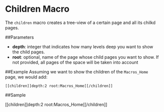 # Children Macro
The `children` macro creates a tree-view of a certain page and all its chilkd pages.


##Parameters

* **depth**: integer that indicates how many levels deep you want to show the child pages.
* **root**: optional, name of the page whose child pages you want to show. If not provided, all pages of the space will be taken into account


##Example
Assuming we want to show the children of the `Macros_Home` page, we would add:

    [[children]]depth:2 root:Macros_Home[[/children]]


##Sample

[[children]]depth:2 root:Macros_Home[[/children]]

